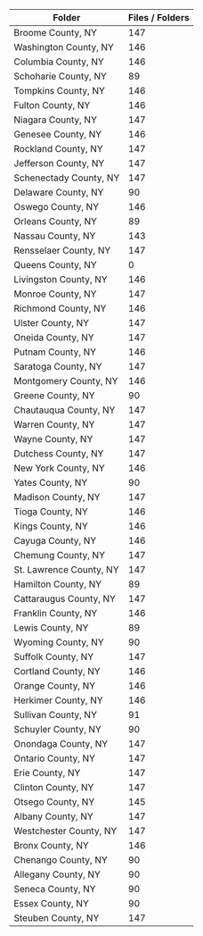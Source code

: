| Folder                  |   Files / Folders |
|-------------------------|-------------------|
| Broome County, NY       |               147 |
| Washington County, NY   |               146 |
| Columbia County, NY     |               146 |
| Schoharie County, NY    |                89 |
| Tompkins County, NY     |               146 |
| Fulton County, NY       |               146 |
| Niagara County, NY      |               147 |
| Genesee County, NY      |               146 |
| Rockland County, NY     |               147 |
| Jefferson County, NY    |               147 |
| Schenectady County, NY  |               147 |
| Delaware County, NY     |                90 |
| Oswego County, NY       |               146 |
| Orleans County, NY      |                89 |
| Nassau County, NY       |               143 |
| Rensselaer County, NY   |               147 |
| Queens County, NY       |                 0 |
| Livingston County, NY   |               146 |
| Monroe County, NY       |               147 |
| Richmond County, NY     |               146 |
| Ulster County, NY       |               147 |
| Oneida County, NY       |               147 |
| Putnam County, NY       |               146 |
| Saratoga County, NY     |               147 |
| Montgomery County, NY   |               146 |
| Greene County, NY       |                90 |
| Chautauqua County, NY   |               147 |
| Warren County, NY       |               147 |
| Wayne County, NY        |               147 |
| Dutchess County, NY     |               147 |
| New York County, NY     |               146 |
| Yates County, NY        |                90 |
| Madison County, NY      |               147 |
| Tioga County, NY        |               146 |
| Kings County, NY        |               146 |
| Cayuga County, NY       |               146 |
| Chemung County, NY      |               147 |
| St. Lawrence County, NY |               147 |
| Hamilton County, NY     |                89 |
| Cattaraugus County, NY  |               147 |
| Franklin County, NY     |               146 |
| Lewis County, NY        |                89 |
| Wyoming County, NY      |                90 |
| Suffolk County, NY      |               147 |
| Cortland County, NY     |               146 |
| Orange County, NY       |               146 |
| Herkimer County, NY     |               146 |
| Sullivan County, NY     |                91 |
| Schuyler County, NY     |                90 |
| Onondaga County, NY     |               147 |
| Ontario County, NY      |               147 |
| Erie County, NY         |               147 |
| Clinton County, NY      |               147 |
| Otsego County, NY       |               145 |
| Albany County, NY       |               147 |
| Westchester County, NY  |               147 |
| Bronx County, NY        |               146 |
| Chenango County, NY     |                90 |
| Allegany County, NY     |                90 |
| Seneca County, NY       |                90 |
| Essex County, NY        |                90 |
| Steuben County, NY      |               147 |